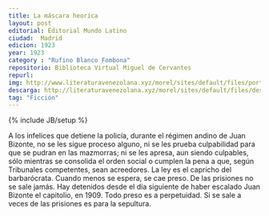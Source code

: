 ```yaml
---
title: La máscara heorica
layout: post
editorial: Editorial Mundo Latino
ciudad:  Madrid
edicion: 1923
year: 1923
category : "Rufino Blanco Fombona"
repositorio: Biblioteca Virtual Miguel de Cervantes
repurl: 
img: http://www.literaturavenezolana.xyz/morel/sites/default/files/portada/Rufino_blanco_fombona_la_mascara_heroica_literatura_venezolana.jpg
descarga: http://literaturavenezolana.xyz/morel/sites/default/files/descargas/Rufino_blanco_fombona_la_mascara_heroica_literatura_venezolana.pdf
tag: "Ficción"
---
```

{% include JB/setup %}

A los infelices que detiene la policía, durante el régimen andino de Juan Bizonte, no se les sigue proceso alguno, ni se les prueba culpabilidad para que se pudran en las mazmorras; ni se les apresa, aun siendo culpables, sólo mientras se consolida el orden social o cumplen la pena a que, según Tribunales competentes, sean acreedores. La ley es el capricho del barbarócrata. Cuando menos se espera, se cae preso. De las prisiones no se sale jamás. Hay detenidos desde el día siguiente de haber escalado Juan Bizonte el capitolio, en 1909. Todo preso es a perpetuidad. Si se sale a veces de las prisiones es para la sepultura.